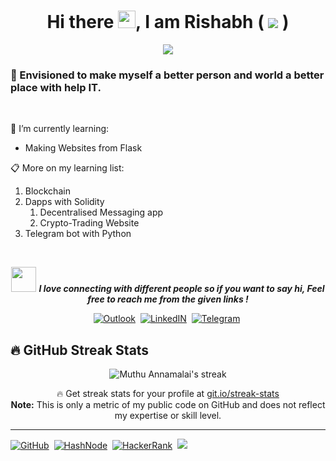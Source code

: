 <h1 align = "center"> Hi there <img src="https://raw.githubusercontent.com/MartinHeinz/MartinHeinz/master/wave.gif" width="28px">, I am Rishabh ( <img src="https://img.shields.io/badge/Developer-FFD43B?style=flat&logo=python&logoColor=yellow&label=Python"> )</h2>
<p align = "center">
<img src="https://readme-typing-svg.herokuapp.com?color=%23678A5D&width=400&lines=Blockchain+%26+Cybersecurity+Enthusiast;Azure+Certified+AI-Engineer;Learning+%26+Sharing;Part-time+Gardener">
</p>

<h3> 🔭 Envisioned to make myself a better person and world a better place with help IT. </h3>
</br>


🌱 I’m currently learning:
  - Making Websites from Flask

📋 More on my learning list:  
  1. Blockchain
  2. Dapps with Solidity 
     1. Decentralised Messaging app
     2. Crypto-Trading Website
  3. Telegram bot with Python
  

</br>

<p align="center">
<img src="https://media.giphy.com/media/LnQjpWaON8nhr21vNW/giphy.gif" width="40"> <em><b>I love connecting with different people so if you want to say hi, Feel free to reach me from the given links !</b> </em> 
</p>

<p align = "center">
<a href="mailto:rishabhsikarwar@outlook.com"><img src="https://img.shields.io/badge/Mail-444444?style=social&logo=microsoftoutlook&logoColor=blue&label=Outlook" alt="Outlook"></a>&nbsp;
<!-- <a href="mailto:rishabhsikarwar@outlook.com"><img src="https://img.shields.io/badge/E--Mail-ffffff?style=flat&logo=gmail&logoColor=red" alt="Gmail"></a>&nbsp; -->
<a href="https://www.linkedin.com/in/rishabh-sikarwar"><img src="https://img.shields.io/badge/Connect-444444?style=social&logo=linkedin&logoColor=blue&label=LinkedIn" alt="LinkedIN"></a>&nbsp;
<a href="https://t.me/LeonardoVinci"><img src="https://img.shields.io/badge/Message-444444?style=social&logo=telegram&label=Telegram" alt="Telegram"></a>&nbsp;
</p>


## 🔥 GitHub Streak Stats

<p align="center">
    <img title="🔥 Get streak stats for your profile at git.io/streak-stats" alt="Muthu Annamalai's streak" src="https://github-readme-streak-stats.herokuapp.com?user=Cod3Bende4&theme=gruvbox_duo&date_format=M%20j%5B%2C%20Y%5D&border=0A1FDD"/>
  
  <p align="center">🔥 Get streak stats for your profile at <a href="https://git.io/streak-stats">git.io/streak-stats</a> <br>   <b>Note:</b> This is only a metric of my public code on GitHub and does not reflect my expertise or skill level.</p>
</p>

<!-- 📘 Latest Blog Articles
BLOG-POST-LIST:START
- [What is Github License And How To Add Them?](https://)
-  -->
<!-- BLOG-POST-LIST:END -->

<!-- ▶ [...more blog articles]( https:) -->


<hr>

<p align = "left">
<a href="https://github.com/Cod3Bende4"><img src="https://img.shields.io/badge/GitHub-100000?style=flat&logo=github&logoColor=white" alt="GitHub" /></a>&nbsp;
<a href="https://hashnode.com/@BlackBull"><img src="https://img.shields.io/badge/Hashnode-2962FF?style=flat&logo=hashnode&logoColor=white" alt="HashNode" /></a>&nbsp;
<a href="https://www.hackerrank.com/Cod3Bende4"><img src="https://img.shields.io/badge/-Hackerrank-2EC866?style=flat&logo=HackerRank&logoColor=white" alt="HackerRank" /></a>&nbsp;
<a href = "https://www.sololearn.com/profile/396004"><img src = "https://img.shields.io/badge/-Sololearn-3a464b?style=flat&logo=Sololearn&logoColor=white">
</p>
